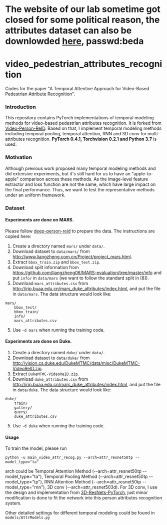 # The website of our lab sometime got closed for some political reason, the attributes dataset can also be downlowded [here](https://pan.baidu.com/s/1vSwoqM9s1ImKzRZHDlmpWQ), passwd:beda
# video_pedestrian_attributes_recognition
  Codes for the paper "A Temporal Attentive Approach for Video-Based Pedestrian Attribute Recognition".
  
### Introduction
This repository contains PyTorch implementations of temporal modeling methods for video-based pedestrian attributes recognition. It is forked from [Video-Person-ReID](https://github.com/jiyanggao/Video-Person-ReID). Based on that, I implement temporal modeling methods including temporal pooling, temporal attention, RNN and 3D conv for multi-attributes recognition. **PyTorch 0.4.1, Torchvision 0.2.1 and Python 3.7** is used.

### Motivation
Although previous work proposed many temporal modeling methods and did extensive experiments, but it's still hard for us to have an "apple-to-apple" comparison across these methods. As the image-level feature extractor and loss function are not the same, which have large impact on the final performance. Thus, we want to test the representative methods under an uniform framework.

### Dataset

#### Experiments are done on MARS. 
Please follow [deep-person-reid](https://github.com/KaiyangZhou/deep-person-reid) to prepare the data. The instructions are copied here: 

1. Create a directory named `mars/` under `data/`.
2. Download dataset to `data/mars/` from http://www.liangzheng.com.cn/Project/project_mars.html.
3. Extract `bbox_train.zip` and `bbox_test.zip`.
4. Download split information from https://github.com/liangzheng06/MARS-evaluation/tree/master/info and put `info/` in `data/mars` (we want to follow the standard split in [8]). 
5. Download `mars_attributes.csv` from http://irip.buaa.edu.cn/mars_duke_attributes/index.html, and put the file in `data/mars`. The data structure would look like:
```
mars/
    bbox_test/
    bbox_train/
    info/
    mars_attributes.csv
```
5. Use `-d mars` when running the training code.

#### Experiments are done on Duke.  
1. Create a directory named `duke/` under `data/`.
2. Download dataset to `data/duke/` from http://vision.cs.duke.edu/DukeMTMC/data/misc/DukeMTMC-VideoReID.zip.
3. Extract `DukeMTMC-VideoReID.zip`.
4. Download `duke_attributes.csv` from http://irip.buaa.edu.cn/mars_duke_attributes/index.html, and put the file in `data/duke`. The data structure would look like:
```
duke/
    train/
    gallery/
    query/
    duke_attributes.csv
```
5. Use `-d duke` when running the training code.

#### Usage
To train the model, please run

    python -u main_video_attr_recog.py --arch=attr_resnet50tp --model_type="ta"
arch could be Temporal Attention Method (--arch=attr_resnet50tp --model_type="ta"), Temporal Pooling Method (--arch=attr_resnet50tp --model_type="tp"), RNN Attention Method (--arch=attr_resnet50tp --model_type="rnn"), 3D conv (--arch=attr_resnet503d). For 3D conv, I use the design and implementation from [3D-ResNets-PyTorch](https://github.com/kenshohara/3D-ResNets-PyTorch), just minor modification is done to fit the network into this person attributes recognition system.

Other detailed settings for different temporal modeling could be found in `models/AttrModels.py`
